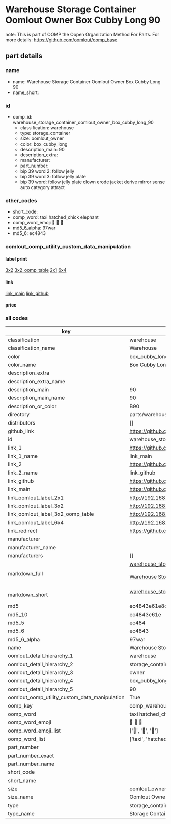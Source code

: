 # Warehouse Storage Container Oomlout Owner Box Cubby Long 90  

note: This is part of OOMP the Oopen Organization Method For Parts. For more details: https://github.com/oomlout/oomp_base

##  part details
  







### name
* name: Warehouse Storage Container Oomlout Owner Box Cubby Long 90
* name_short: 
### id
* oomp_id: warehouse_storage_container_oomlout_owner_box_cubby_long_90
  * classification: warehouse
  * type: storage_container
  * size: oomlout_owner
  * color: box_cubby_long
  * description_main: 90
  * description_extra: 
  * manufacturer: 
  * part_number: 
  * bip 39 word 2: follow jelly
  * bip 39 word 3: follow jelly plate
  * bip 39 word: follow jelly plate clown erode jacket derive mirror sense auto category attract

### other_codes
* short_code: 
* oomp_word: taxi hatched_chick elephant
* oomp_word_emoji :taxi: :hatched_chick: :elephant:
* md5_6_alpha: 97war
* md5_6: ec4843






### oomlout_oomp_utility_custom_data_manipulation
#### label print
[3x2](http://192.168.1.245:1112/?label=oomp%2097war)
[3x2_oomp_table](http://192.168.1.108:1112/?label=oomp%2097war)
[2x1](http://192.168.1.242:1112/?label=oomp%2097war)
[6x4](http://192.168.1.55:1112/?label=oomp%2097war)    

#### link

[link_main](https://github.com/oomlout/oomlout_oomp_version_1_messy/tree/main/parts/warehouse_storage_container_oomlout_owner_box_cubby_long_90) [link_github](https://github.com/oomlout/oomlout_oomp_version_1_messy/tree/main/parts/warehouse_storage_container_oomlout_owner_box_cubby_long_90)                             

#### price







### all codes 
| key | value |  
| --- | --- |  
| classification | warehouse |  
| classification_name | Warehouse |  
| color | box_cubby_long |  
| color_name | Box Cubby Long |  
| description_extra |  |  
| description_extra_name |  |  
| description_main | 90 |  
| description_main_name | 90 |  
| description_or_color | B90 |  
| directory | parts/warehouse_storage_container_oomlout_owner_box_cubby_long_90 |  
| distributors | [] |  
| github_link | https://github.com/oomlout/oomlout_oomp_part_src/tree/main/parts/warehouse_storage_container_oomlout_owner_box_cubby_long_90 |  
| id | warehouse_storage_container_oomlout_owner_box_cubby_long_90 |  
| link_1 | https://github.com/oomlout/oomlout_oomp_version_1_messy/tree/main/parts/warehouse_storage_container_oomlout_owner_box_cubby_long_90 |  
| link_1_name | link_main |  
| link_2 | https://github.com/oomlout/oomlout_oomp_version_1_messy/tree/main/parts/warehouse_storage_container_oomlout_owner_box_cubby_long_90 |  
| link_2_name | link_github |  
| link_github | https://github.com/oomlout/oomlout_oomp_version_1_messy/tree/main/parts/warehouse_storage_container_oomlout_owner_box_cubby_long_90 |  
| link_main | https://github.com/oomlout/oomlout_oomp_version_1_messy/tree/main/parts/warehouse_storage_container_oomlout_owner_box_cubby_long_90 |  
| link_oomlout_label_2x1 | http://192.168.1.242:1112/?label=oomp%2097war |  
| link_oomlout_label_3x2 | http://192.168.1.245:1112/?label=oomp%2097war |  
| link_oomlout_label_3x2_oomp_table | http://192.168.1.108:1112/?label=oomp%2097war |  
| link_oomlout_label_6x4 | http://192.168.1.55:1112/?label=oomp%2097war |  
| link_redirect | https://github.com/oomlout/oomlout_oomp_version_1_messy/tree/main/parts/warehouse_storage_container_oomlout_owner_box_cubby_long_90 |  
| manufacturer |  |  
| manufacturer_name |  |  
| manufacturers | [] |  
| markdown_full | [warehouse_storage_container_oomlout_owner_box_cubby_long_90](none)<br>[](none)<br>[Warehouse Storage Container Oomlout Owner Box Cubby Long 90](none)<br><br> |  
| markdown_short | [warehouse_storage_container_oomlout_owner_box_cubby_long_90](none)<br><br> |  
| md5 | ec4843e61e8d876ddc2642c14c5df2d5 |  
| md5_10 | ec4843e61e |  
| md5_5 | ec484 |  
| md5_6 | ec4843 |  
| md5_6_alpha | 97war |  
| name | Warehouse Storage Container Oomlout Owner Box Cubby Long 90 |  
| oomlout_detail_hierarchy_1 | warehouse |  
| oomlout_detail_hierarchy_2 | storage_container |  
| oomlout_detail_hierarchy_3 | owner |  
| oomlout_detail_hierarchy_4 | box_cubby_long |  
| oomlout_detail_hierarchy_5 | 90 |  
| oomlout_oomp_utility_custom_data_manipulation | True |  
| oomp_key | oomp_warehouse_storage_container_oomlout_owner_box_cubby_long_90 |  
| oomp_word | taxi hatched_chick elephant |  
| oomp_word_emoji | :taxi: :hatched_chick: :elephant: |  
| oomp_word_emoji_list | [':taxi:', ':hatched_chick:', ':elephant:'] |  
| oomp_word_list | ['taxi', 'hatched_chick', 'elephant'] |  
| part_number |  |  
| part_number_exact |  |  
| part_number_name |  |  
| short_code |  |  
| short_name |  |  
| size | oomlout_owner |  
| size_name | Oomlout Owner |  
| type | storage_container |  
| type_name | Storage Container |  
